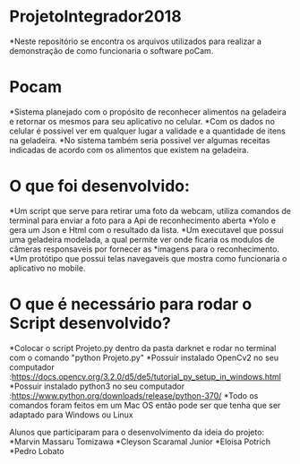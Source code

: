 # ProjetoIntegrador2018
*Neste repositório se encontra os arquivos utilizados para realizar a demonstração de como funcionaria o software poCam.

# Pocam
*Sistema planejado com o propósito de reconhecer alimentos na geladeira e retornar os mesmos para seu aplicativo no celular.
*Com os dados no celular é possivel ver em qualquer lugar a validade e a quantidade de itens na geladeira.
*No sistema também seria possivel ver algumas receitas indicadas de acordo com os alimentos que existem na geladeira.

# O que foi desenvolvido:
*Um script que serve para retirar uma foto da webcam, utiliza comandos de terminal para enviar a foto para a Api de reconhecimento aberta *Yolo e gera um Json e Html com o resultado da lista.
*Um executavel que possui uma geladeira modelada, a qual permite ver onde ficaria os modulos de câmeras responsaveis por fornecer as *imagens para o reconhecimento.
*Um protótipo que possui telas navegaveis que mostra como funcionaria o aplicativo no mobile.

# O que é necessário para rodar o Script desenvolvido?
*Colocar o script Projeto.py dentro da pasta darknet e rodar no terminal com o comando "python Projeto.py"
*Possuir instalado OpenCv2 no seu computador :https://docs.opencv.org/3.2.0/d5/de5/tutorial_py_setup_in_windows.html
*Possuir instalado python3 no seu computador :https://www.python.org/downloads/release/python-370/
*Todo os comandos foram feitos em um Mac OS então pode ser que tenha que ser adaptado para Windows ou Linux








Alunos que participaram para o desenvolvimento da ideia do projeto:
*Marvin Massaru Tomizawa 
*Cleyson Scaramal Junior
*Eloisa Potrich
*Pedro Lobato
